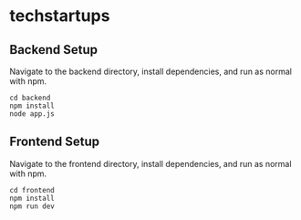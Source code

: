# techstartups

## Backend Setup

Navigate to the backend directory, install dependencies, and run as normal with npm.
```
cd backend
npm install
node app.js
```

## Frontend Setup

Navigate to the frontend directory, install dependencies, and run as normal with npm.
```
cd frontend
npm install
npm run dev
```
